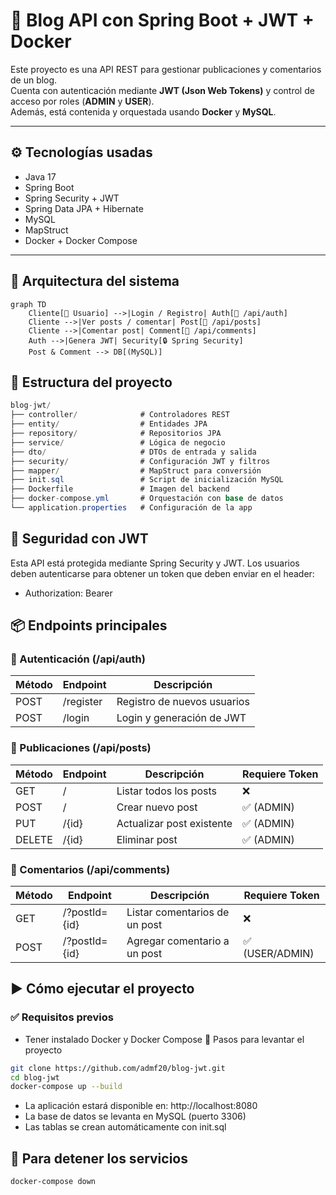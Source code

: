 # 📝 Blog API con Spring Boot + JWT + Docker

Este proyecto es una API REST para gestionar publicaciones y comentarios de un blog.  
Cuenta con autenticación mediante **JWT (Json Web Tokens)** y control de acceso por roles (**ADMIN** y **USER**).  
Además, está contenida y orquestada usando **Docker** y **MySQL**.

---

## ⚙️ Tecnologías usadas

- Java 17
- Spring Boot
- Spring Security + JWT
- Spring Data JPA + Hibernate
- MySQL
- MapStruct
- Docker + Docker Compose

---

## 🧩 Arquitectura del sistema

```mermaid
graph TD
    Cliente[🧑 Usuario] -->|Login / Registro| Auth[🔐 /api/auth]
    Cliente -->|Ver posts / comentar| Post[📝 /api/posts]
    Cliente -->|Comentar post| Comment[💬 /api/comments]
    Auth -->|Genera JWT| Security[🔒 Spring Security]
    Post & Comment --> DB[(MySQL)]
```

## 📁 Estructura del proyecto
```csharp
blog-jwt/
├── controller/              # Controladores REST
├── entity/                  # Entidades JPA
├── repository/              # Repositorios JPA
├── service/                 # Lógica de negocio
├── dto/                     # DTOs de entrada y salida
├── security/                # Configuración JWT y filtros
├── mapper/                  # MapStruct para conversión
├── init.sql                 # Script de inicialización MySQL
├── Dockerfile               # Imagen del backend
├── docker-compose.yml       # Orquestación con base de datos
└── application.properties   # Configuración de la app
```

## 🔐 Seguridad con JWT
Esta API está protegida mediante Spring Security y JWT.
Los usuarios deben autenticarse para obtener un token que deben enviar en el header:

- Authorization: Bearer <token>

## 📦 Endpoints principales
### 🔐 Autenticación (/api/auth)
| Método | Endpoint  | Descripción                 |
| ------ | --------- | --------------------------- |
| POST   | /register | Registro de nuevos usuarios |
| POST   | /login    | Login y generación de JWT   |

### 📝 Publicaciones (/api/posts)
| Método | Endpoint | Descripción               | Requiere Token |
| ------ | -------- | ------------------------- | -------------- |
| GET    | /        | Listar todos los posts    | ❌              |
| POST   | /        | Crear nuevo post          | ✅ (ADMIN)      |
| PUT    | /{id}    | Actualizar post existente | ✅ (ADMIN)      |
| DELETE | /{id}    | Eliminar post             | ✅ (ADMIN)      |

### 💬 Comentarios (/api/comments)
| Método | Endpoint      | Descripción                   | Requiere Token |
| ------ | ------------- | ----------------------------- | -------------- |
| GET    | /?postId={id} | Listar comentarios de un post | ❌              |
| POST   | /?postId={id} | Agregar comentario a un post  | ✅ (USER/ADMIN) |

## ▶️ Cómo ejecutar el proyecto
### ✅ Requisitos previos
- Tener instalado Docker y Docker Compose
🚀 Pasos para levantar el proyecto
```bash
git clone https://github.com/admf20/blog-jwt.git
cd blog-jwt
docker-compose up --build
```
- La aplicación estará disponible en: http://localhost:8080
- La base de datos se levanta en MySQL (puerto 3306)
- Las tablas se crean automáticamente con init.sql
## 🛑 Para detener los servicios
```bash
docker-compose down

```
